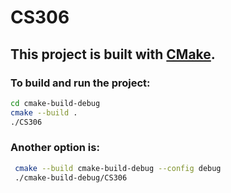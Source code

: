 # CS306

## This project is built with [CMake](https://cmake.org/cmake/help/latest/guide/tutorial/index.html).

### To build and run the project:

```bash
cd cmake-build-debug
cmake --build .
./CS306
```

### Another option is:

```bash
 cmake --build cmake-build-debug --config debug
 ./cmake-build-debug/CS306
```


